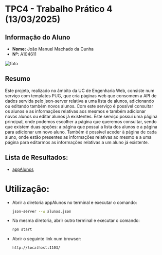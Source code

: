 # TPC4 - Trabalho Prático 4 (13/03/2025)

## Informação do Aluno

- **Nome:** João Manuel Machado da Cunha
- **Nº:** A104611

![foto](https://avatars.githubusercontent.com/u/131183584?v=4)


## Resumo

Este projeto, realizado no âmbito da UC de Engenharia Web, consiste num serviço com templates PUG, que cria páginas web que consomem a API de dados servida pelo json-server relativa a uma lista de alunos, adicionando ou editando também novos alunos. Com este serviço é possível consultar os alunos e as informações relativas aos mesmos e também adicionar novos alunos ou editar alunos já existentes. Este serviço possui uma página principal, onde podemos escolher a página que queremos consultar, sendo que existem duas opções: a página que possui a lista dos alunos e a página para adicionar um novo aluno. Também é possível aceder à página de cada aluno, onde estão presentes as informações relativas ao mesmo e a uma página para editarmos as informações relativas a um aluno já existente.

## Lista de Resultados:

- [appAlunos](appAlunos)

# Utilização:
 - Abrir a diretoria appAlunos no terminal e executar o comando:
   ```sh
   json-server --w alunos.json
   ```
 - Na mesma diretoria, abrir outro terminal e executar o comando:
   ```sh
   npm start
   ```
 - Abrir o seguinte link num browser:
   ```sh
   http://localhost:1103/
   ```